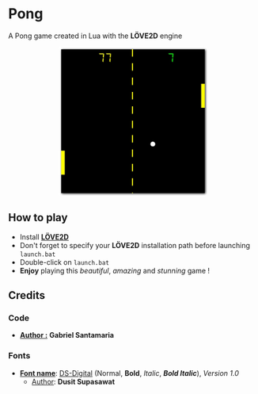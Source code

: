 # Pong
 A Pong game created in Lua with the **LÖVE2D** engine
 
<p align="center">
  <img width="300" height="300" src="https://raw.githubusercontent.com/Gabyfle/Pong/master/PongPing.png">
</p>

## How to play
* Install **[LÖVE2D](https://love2d.org/)**
* Don't forget to specify your **LÖVE2D** installation path before launching `launch.bat`
* Double-click on ```launch.bat```
* **Enjoy** playing this *beautiful*, *amazing* and *stunning* game !

## Credits
### Code
* **<ins>Author :</ins>** **Gabriel Santamaria**
### Fonts
* **<ins>Font name</ins>**: [DS-Digital](https://www.dafont.com/fr/ds-digital.font) (Normal, **Bold**, *Italic*, ***Bold Italic***), *Version 1.0*
    * <ins>Author</ins>: **Dusit Supasawat**
